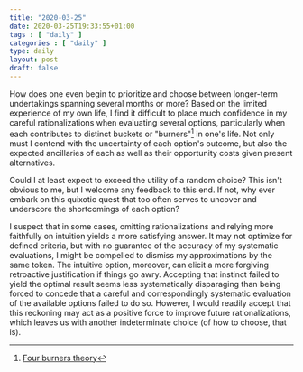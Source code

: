 ```yaml
---
title: "2020-03-25"
date: 2020-03-25T19:33:55+01:00
tags : [ "daily" ]
categories : [ "daily" ]
type: daily
layout: post
draft: false
---
```


How does one even begin to prioritize and choose between longer-term undertakings spanning several months or more? Based on the limited experience of my own life, I find it difficult to place much confidence in my careful rationalizations when evaluating several options, particularly when each contributes to distinct buckets or "burners"[^1] in one's life. Not only must I contend with the uncertainty of each option's outcome, but also the expected ancillaries of each as well as their opportunity costs given present alternatives.

Could I at least expect to exceed the utility of a random choice? This isn't obvious to me, but I welcome any feedback to this end. If not, why ever embark on this quixotic quest that too often serves to uncover and underscore the shortcomings of each option?

I suspect that in some cases, omitting rationalizations and relying more faithfully on intuition yields a more satisfying answer. It may not optimize for defined criteria, but with no guarantee of the accuracy of my systematic evaluations, I might be compelled to dismiss my approximations by the same token. The intuitive option, moreover, can elicit a more forgiving retroactive justification if things go awry. Accepting that instinct failed to yield the optimal result seems less systematically disparaging than being forced to concede that a careful and correspondingly systematic evaluation of the available options failed to do so. However, I would readily accept that this reckoning may act as a positive force to improve future rationalizations, which leaves us with another indeterminate choice (of how to choose, that is).

[^1]: [Four burners theory](https://jamesclear.com/four-burners-theory)
